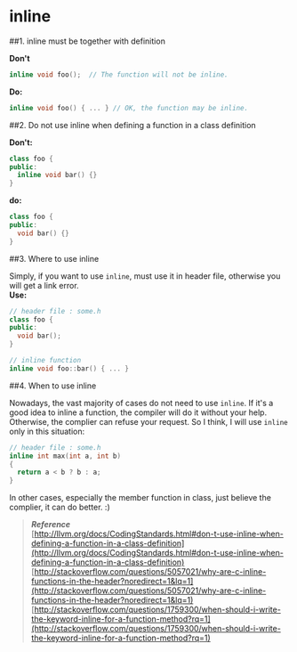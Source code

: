 inline
=====

##1. inline must be together with definition

**Don't**
```c++
inline void foo();  // The function will not be inline.
```
**Do:**
```c++
inline void foo() { ... } // OK, the function may be inline.
```

##2. Do not use inline when defining a function in a class definition

**Don't:**
```c++
class foo {
public:
  inline void bar() {}
}
```
**do:**
```c++
class foo {
public:
  void bar() {}
}
```

##3. Where to use inline

Simply, if you want to use `inline`, must use it in header file, otherwise you will get a link error.<br>
**Use:**
```c++
// header file : some.h
class foo {
public:
  void bar();
}

// inline function
inline void foo::bar() { ... }
```

##4. When to use inline

Nowadays, the vast majority of cases do not need to use `inline`. If it's a good idea to inline a function, the compiler will do it without your help. Otherwise, the complier can refuse your request.
So I think, I will use `inline` only in this situation:
```c++
// header file : some.h
inline int max(int a, int b)
{
  return a < b ? b : a;
}
```
In other cases, especially the member function in class, just believe the complier, it can do better. :)

>***Reference***<br>
[http://llvm.org/docs/CodingStandards.html#don-t-use-inline-when-defining-a-function-in-a-class-definition](http://llvm.org/docs/CodingStandards.html#don-t-use-inline-when-defining-a-function-in-a-class-definition)<br>
[http://stackoverflow.com/questions/5057021/why-are-c-inline-functions-in-the-header?noredirect=1&lq=1](http://stackoverflow.com/questions/5057021/why-are-c-inline-functions-in-the-header?noredirect=1&lq=1)<br>
[http://stackoverflow.com/questions/1759300/when-should-i-write-the-keyword-inline-for-a-function-method?rq=1](http://stackoverflow.com/questions/1759300/when-should-i-write-the-keyword-inline-for-a-function-method?rq=1)<br>
